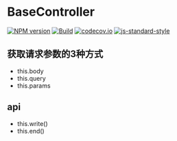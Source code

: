 # BaseController

[![NPM version](https://img.shields.io/npm/v/slet-basecontroller.svg?style=flat-square)](https://www.npmjs.com/package/slet-basecontroller)
[![Build](https://travis-ci.org/sletjs/BaseController.svg?branch=master)](https://travis-ci.org/sletjs/BaseController)
[![codecov.io](https://codecov.io/github/sletjs/BaseController/coverage.svg?branch=master)](https://codecov.io/github/sletjs/BaseController?branch=master)
[![js-standard-style](https://img.shields.io/badge/code%20style-standard-brightgreen.svg)](http://standardjs.com/)

## 获取请求参数的3种方式

- this.body
- this.query
- this.params

## api

- this.write()
- this.end()


